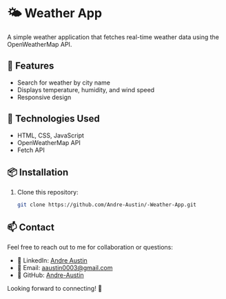 # 🌤 Weather App

A simple weather application that fetches real-time weather data using the OpenWeatherMap API.

## 🚀 Features
- Search for weather by city name
- Displays temperature, humidity, and wind speed
- Responsive design

## 🔧 Technologies Used
- HTML, CSS, JavaScript
- OpenWeatherMap API
- Fetch API

## 📦 Installation
1. Clone this repository:
   ```bash
   git clone https://github.com/Andre-Austin/-Weather-App.git

## 📫 Contact  
Feel free to reach out to me for collaboration or questions:  

- 💼 LinkedIn: [Andre Austin](www.linkedin.com/in/andre-austin-engineer)  
- 📧 Email: aaustin0003@gmail.com  
- 🔗 GitHub: [Andre-Austin](https://github.com/Andre-Austin)  

Looking forward to connecting! 🚀  
